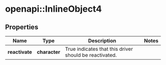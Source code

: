 # openapi::InlineObject4

## Properties
Name | Type | Description | Notes
------------ | ------------- | ------------- | -------------
**reactivate** | **character** | True indicates that this driver should be reactivated. | 


